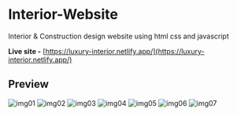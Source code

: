 # Interior-Website
Interior &amp; Construction design website using html css and javascript

**Live site -** [https://luxury-interior.netlify.app/](https://luxury-interior.netlify.app/)

## Preview
![img01](https://user-images.githubusercontent.com/83011210/227756786-f43a14b4-e2ee-4839-9490-ddd480fa9881.png)
![img02](https://user-images.githubusercontent.com/83011210/227756803-8da2e912-0fff-4f53-9e87-ee71d4fafb1e.png)
![img03](https://user-images.githubusercontent.com/83011210/227756815-9f12b1dd-0efc-419d-bcc4-61695ba1234f.png)
![img04](https://user-images.githubusercontent.com/83011210/227756832-40998891-5788-40dd-a252-bdc9407c6bc4.png)
![img05](https://user-images.githubusercontent.com/83011210/227756846-b0909186-449a-4eec-9bd6-c21cd9804209.png)
![img06](https://user-images.githubusercontent.com/83011210/227756852-2047456e-601e-4fb6-ad82-093948ff88fd.png)
![img07](https://user-images.githubusercontent.com/83011210/227756862-cc311e46-b574-402b-a86f-41df2219d056.png)

